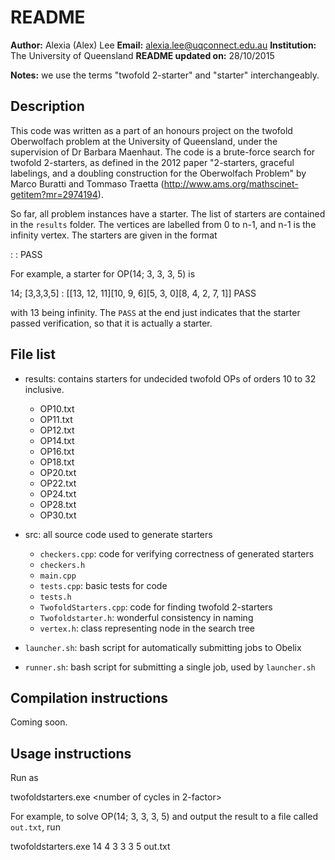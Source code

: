 # README
**Author:** Alexia (Alex) Lee
**Email:** alexia.lee@uqconnect.edu.au
**Institution:** The University of Queensland
**README updated on:** 28/10/2015

**Notes:** we use the terms "twofold 2-starter" and "starter" interchangeably.

## Description
This code was written as a part of an honours project on the twofold Oberwolfach
problem at the University of Queensland, under the supervision of Dr Barbara Maenhaut.
The code is a brute-force search for twofold 2-starters, as defined in the 2012 paper 
"2-starters, graceful labelings, and a doubling construction for the Oberwolfach Problem"
by Marco Buratti and Tommaso Traetta (http://www.ams.org/mathscinet-getitem?mr=2974194). 

So far, all problem instances have a starter. The list of starters are contained in the 
`results` folder. The vertices are labelled from 0 to n-1, and n-1 is the infinity vertex.
The starters are given in the format 

<order>: <lengths of cycles> : <cycles given as lists> PASS

For example, a starter for OP(14; 3, 3, 3, 5) is 

14; [3,3,3,5] : [[13, 12, 11][10, 9, 6][5, 3, 0][8, 4, 2, 7, 1]] PASS

with 13 being infinity. The `PASS` at the end just indicates that the starter passed
verification, so that it is actually a starter. 

## File list 
- results: contains starters for undecided twofold OPs of orders 10 to 32 inclusive.
	- OP10.txt
	- OP11.txt
	- OP12.txt
	- OP14.txt
	- OP16.txt
	- OP18.txt
	- OP20.txt
	- OP22.txt
	- OP24.txt
	- OP28.txt
	- OP30.txt

- src: all source code used to generate starters
	- `checkers.cpp`: code for verifying correctness of generated starters
	- `checkers.h`
	- `main.cpp`
	- `tests.cpp`: basic tests for code
	- `tests.h`
	- `TwofoldStarters.cpp`: code for finding twofold 2-starters
	- `Twofoldstarter.h`: wonderful consistency in naming
	- `vertex.h`: class representing node in the search tree

- `launcher.sh`: bash script for automatically submitting jobs to Obelix 
- `runner.sh`: bash script for submitting a single job, used by `launcher.sh`

## Compilation instructions
Coming soon. 

## Usage instructions
Run as 

twofoldstarters.exe <order of problem> <number of cycles in 2-factor> <space separated list of cycle lengths> <output file name>

For example, to solve OP(14; 3, 3, 3, 5) and output the result to a file called `out.txt`, run

twofoldstarters.exe 14 4 3 3 3 5 out.txt